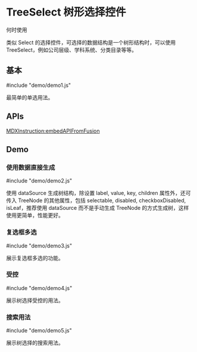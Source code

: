 # TreeSelect 树形选择控件

何时使用

类似 Select 的选择控件，可选择的数据结构是一个树形结构时，可以使用 TreeSelect，例如公司层级、学科系统、分类目录等等。


## 基本

#include "demo/demo1.js"

最简单的单选用法。

## APIs

[MDXInstruction:embedAPIFromFusion](https://github.com/alibaba-fusion/next/blob/master/docs/tree-select/index.md)

## Demo

### 使用数据直接生成

#include "demo/demo2.js"

使用 dataSource 生成树结构，除设置 label, value, key, children 属性外，还可传入 TreeNode 的其他属性，包括 selectable, disabled, checkboxDisabled, isLeaf，推荐使用 dataSource 而不是手动生成 TreeNode 的方式生成树，这样使用更简单，性能更好。

### 复选框多选

#include "demo/demo3.js"

展示复选框多选的功能。

### 受控

#include "demo/demo4.js"

展示树选择受控的用法。

### 搜索用法

#include "demo/demo5.js"

展示树选择的搜索用法。
